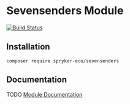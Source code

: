 # Sevensenders Module

[![Build Status](https://travis-ci.org/spryker-eco/sevensenders.svg?branch=master)](https://travis-ci.org/spryker-eco/sevensenders)

## Installation

```
composer require spryker-eco/sevensenders
```

## Documentation
TODO
[Module Documentation](https://academy.spryker.com)
